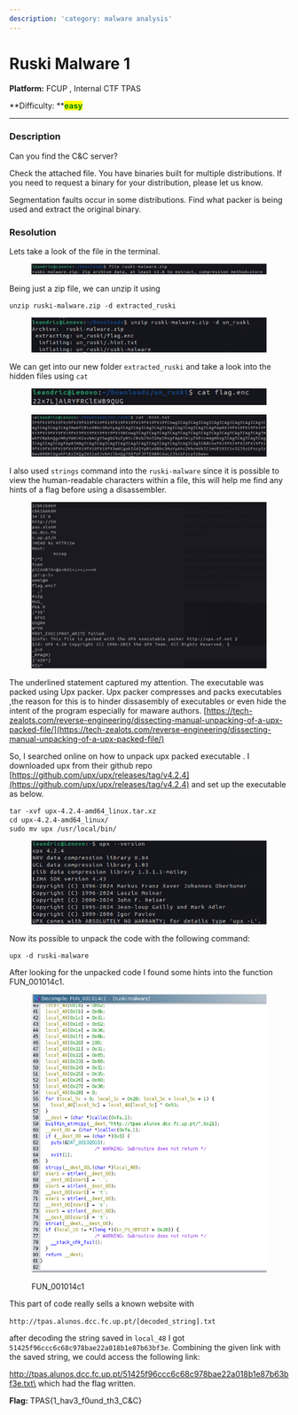 ```yaml
---
description: 'category: malware analysis'
---
```


# Ruski Malware 1

**Platform:** FCUP , Internal CTF TPAS

**Difficulty: **<mark style="color:green;">**easy**</mark>

***

### Description

Can you find the C\&C server?

Check the attached file. You have binaries built for multiple distributions. If you need to request a binary for your distribution, please let us know.

Segmentation faults occur in some distributions. Find what packer is being used and extract the original binary.



### Resolution

Lets take a look of the file in the terminal.

<figure><img src="../.gitbook/assets/image (2).png" alt=""><figcaption></figcaption></figure>

Being just a zip file, we can unzip it using

```
unzip ruski-malware.zip -d extracted_ruski
```

<figure><img src="../.gitbook/assets/image (3).png" alt=""><figcaption></figcaption></figure>

We can get into our new folder `extracted_ruski` and take a look into the hidden files using `cat`

<figure><img src="../.gitbook/assets/image (4).png" alt=""><figcaption></figcaption></figure>

<figure><img src="../.gitbook/assets/image (5).png" alt=""><figcaption></figcaption></figure>

&#x20;I also used `strings` command into the `ruski-malware` since it is possible to view the human-readable characters within a file, this will help me find any hints of a flag before using a disassembler.

<figure><img src="../.gitbook/assets/image (6).png" alt=""><figcaption></figcaption></figure>

The underlined statement captured my attention. The executable was packed using Upx packer. Upx packer compresses and packs executables ,the reason for this is to hinder dissasembly of executables or even hide the intent of the program especially for maware authors. [https://tech-zealots.com/reverse-engineering/dissecting-manual-unpacking-of-a-upx-packed-file/](https://tech-zealots.com/reverse-engineering/dissecting-manual-unpacking-of-a-upx-packed-file/)



So, I searched online on how to unpack upx packed executable . I downloaded upx from their github repo [https://github.com/upx/upx/releases/tag/v4.2.4](https://github.com/upx/upx/releases/tag/v4.2.4) and set up the executable as below.

```
tar -xvf upx-4.2.4-amd64_linux.tar.xz
cd upx-4.2.4-amd64_linux/
sudo mv upx /usr/local/bin/
```

<figure><img src="../.gitbook/assets/image (7).png" alt=""><figcaption></figcaption></figure>

Now its possible to unpack the code with the following command:

```
upx -d ruski-malware
```



After looking for the unpacked code I found some hints into the function FUN\_001014c1.

<figure><img src="../.gitbook/assets/image.png" alt=""><figcaption><p>FUN_001014c1</p></figcaption></figure>

This part of code really sells a known website with&#x20;

`http://tpas.alunos.dcc.fc.up.pt/[decoded_string].txt`

after decoding the string saved in `local_48` I got `51425f96ccc6c68c978bae22a018b1e87b63bf3e`. Combining the given link with the saved string, we could access the following link:

http://tpas.alunos.dcc.fc.up.pt/51425f96ccc6c68c978bae22a018b1e87b63bf3e.txt\
which had the flag written.



**Flag:** TPAS{1\_hav3\_f0und\_th3\_C\&C}
